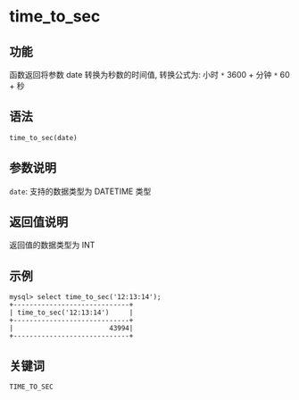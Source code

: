 # time_to_sec

## 功能

函数返回将参数 date 转换为秒数的时间值, 转换公式为: 小时 `*` 3600 + 分钟 `*` 60 + 秒

## 语法

```Haskell
time_to_sec(date)
```

## 参数说明

`date`: 支持的数据类型为 DATETIME 类型

## 返回值说明

返回值的数据类型为 INT

## 示例

```plain text
mysql> select time_to_sec('12:13:14');
+-----------------------------+
| time_to_sec('12:13:14')     |
+-----------------------------+
|                        43994|
+-----------------------------+
```

## 关键词

`TIME_TO_SEC`
